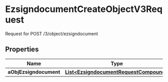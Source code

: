 

# EzsigndocumentCreateObjectV3Request

Request for POST /3/object/ezsigndocument

## Properties

| Name | Type | Description | Notes |
|------------ | ------------- | ------------- | -------------|
|**aObjEzsigndocument** | [**List&lt;EzsigndocumentRequestCompound&gt;**](EzsigndocumentRequestCompound.md) |  |  |



